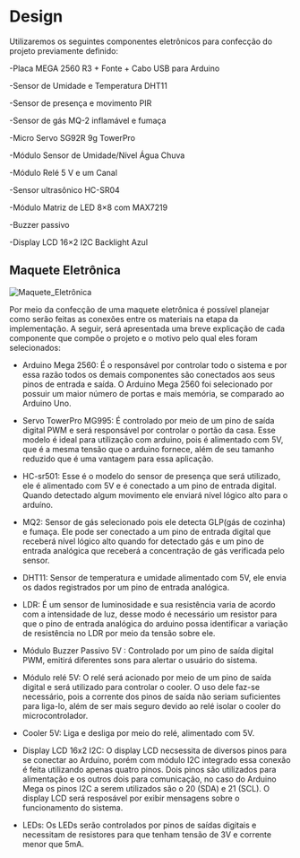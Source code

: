 # Design

Utilizaremos os seguintes componentes eletrônicos para confecção do projeto previamente definido:

-Placa MEGA 2560 R3 + Fonte + Cabo USB para Arduino

-Sensor de Umidade e Temperatura DHT11

-Sensor de presença e movimento PIR

-Sensor de gás MQ-2 inflamável e fumaça

-Micro Servo SG92R 9g TowerPro

-Módulo Sensor de Umidade/Nível Água Chuva

-Módulo Relé 5 V e um Canal

-Sensor ultrasônico HC-SR04

-Módulo Matriz de LED 8×8 com MAX7219

-Buzzer passivo

-Display LCD 16×2 I2C Backlight Azul
## Maquete Eletrônica

![Maquete_Eletrônica](./Imagens/maquete_eletronica.png)

Por meio da confecção de uma maquete eletrônica é possível planejar como serão feitas as conexões entre os materiais na etapa da implementação. A seguir, será apresentada uma breve explicação de cada componente que compõe o projeto e o motivo pelo qual eles foram selecionados:

* Arduino Mega 2560: É o responsável por controlar todo o sistema e por essa razão todos os demais componentes são conectados aos seus pinos de entrada e saída. O Arduino Mega 2560 foi selecionado por possuir um maior número de portas e mais memória, se comparado ao Arduino Uno.

* Servo TowerPro MG995: É controlado por meio de um pino de saída digital PWM e será responsável por controlar o portão da casa. Esse modelo é ideal para utilização com arduino, pois é alimentado com 5V, que é a mesma tensão que o arduino fornece, além de seu tamanho reduzido que é uma vantagem para essa aplicação.

* HC-sr501: Esse é o modelo do sensor de presença que será utilizado, ele é alimentado com 5V e é conectado a um pino de entrada digital. Quando detectado algum movimento ele enviará nível lógico alto para o arduíno.

* MQ2: Sensor de gás selecionado pois ele detecta GLP(gás de cozinha) e fumaça. Ele pode ser conectado a um pino de entrada digital que receberá nível lógico alto quando for detectado gás e um pino de entrada analógica que receberá a concentração de gás verificada pelo sensor.

* DHT11: Sensor de temperatura e umidade alimentado com 5V, ele envia os dados registrados por um pino de entrada analógica.

* LDR: É um sensor de luminosidade e sua resistência varia de acordo com a intensidade de luz, desse modo é necessário um resistor para que o pino de entrada analógica do arduino possa identificar a variação de resistência no LDR por meio da tensão sobre ele. 

* Módulo Buzzer Passivo 5V : Controlado por um pino de saída digital PWM, emitirá diferentes sons para alertar o usuário do sistema.

* Módulo relé 5V: O relé será acionado por meio de um pino de saída digital e será utilizado para controlar o cooler. O uso dele faz-se necessário, pois a corrente dos pinos de saída não seriam suficientes para liga-lo, além de ser mais seguro devido ao relé isolar o cooler do microcontrolador.

* Cooler 5V: Liga e desliga por meio do relé, alimentado com 5V.

 * Display LCD 16x2 I2C: O display LCD necsessita de diversos pinos para se conectar ao Arduino, porém com módulo I2C integrado essa conexão é feita utilizando apenas quatro pinos. Dois pinos são utilizados para alimentação e os outros dois para comunicação, no caso do Arduino Mega os pinos I2C a serem utilizados são o 20 (SDA) e 21 (SCL). O display LCD será resposável por exibir mensagens sobre o funcionamento do sistema.  

* LEDs: Os LEDs serão controlados por pinos de saídas digitais e necessitam de resistores para que tenham tensão de 3V e corrente menor que 5mA.
